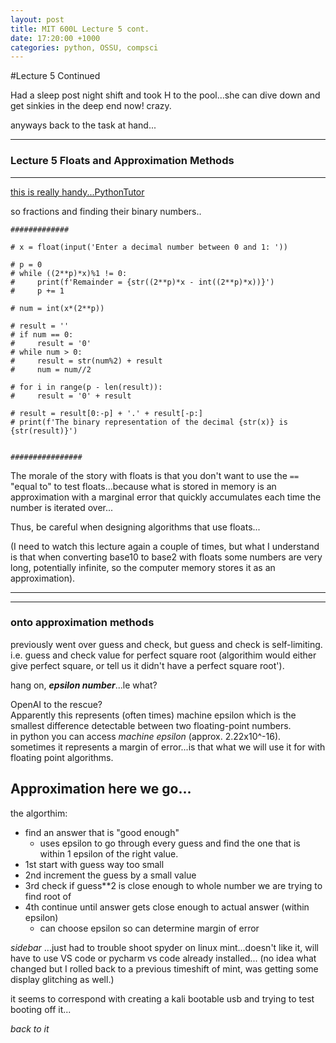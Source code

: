 ```yaml
---
layout: post
title: MIT 600L Lecture 5 cont. 
date: 17:20:00 +1000
categories: python, OSSU, compsci
---
```


#Lecture 5 Continued

Had a sleep post night shift and took H to the pool...she can dive down and get sinkies in the deep end now! crazy. 


anyways back to the task at hand...

___


### **Lecture 5** Floats and Approximation Methods 

___


[this is really handy...PythonTutor](http://pythontutor.com/)

so fractions and finding their binary numbers..

```
#############

# x = float(input('Enter a decimal number between 0 and 1: '))

# p = 0
# while ((2**p)*x)%1 != 0:
#     print(f'Remainder = {str((2**p)*x - int((2**p)*x))}')
#     p += 1

# num = int(x*(2**p))

# result = ''
# if num == 0:
#     result = '0'
# while num > 0:
#     result = str(num%2) + result
#     num = num//2

# for i in range(p - len(result)):
#     result = '0' + result

# result = result[0:-p] + '.' + result[-p:]
# print(f'The binary representation of the decimal {str(x)} is {str(result)}')


################
```

The morale of the story with floats is that you don't want to use the ```==``` "equal to" to test floats...because what is stored in memory is an approximation with a marginal error that quickly accumulates each time the number is iterated over...  
  
Thus, be careful when designing algorithms that use floats...  
  
(I need to watch this lecture again a couple of times, but what I understand is that when converting base10 to base2 with floats some numbers are very long, potentially infinite, so the computer memory stores it as an approximation).  
___
___

### onto approximation methods

previously went over guess and check, but guess and check is self-limiting. i.e. guess and check value for perfect square root (algorithim would either give perfect square, or tell us it didn't have a perfect square root').

  
hang on, ***epsilon number***...le what?  


OpenAI to the rescue?  
Apparently this represents (often times) machine epsilon which is the smallest difference detectable between two floating-point numbers.  
in python you can access *machine epsilon* (approx. 2.22x10^-16).  
sometimes it represents a margin of error...is that what we will use it for with floating point algorithms.  




## Approximation here we go...

the algorthim:  
- find an answer that is "good enough"
    + uses epsilon to go through every guess and find the one that is within 1 epsilon of the right value. 
- 1st start with guess way too small
- 2nd increment the guess by a small value
- 3rd check if guess**2 is close enough to whole number we are trying to find root of
- 4th continue until answer gets close enough to actual answer (within epsilon)
    + can choose epsilon so can determine margin of error

*sidebar*
...just had to trouble shoot spyder on linux mint...doesn't like it, will have to use VS code or pycharm
vs code already installed...
(no idea what changed but I rolled back to a previous timeshift of mint, was getting some display glitching as well.)

it seems to correspond with creating a kali bootable usb and trying to test booting off it...

*back to it* 










